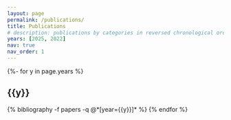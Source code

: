 ```yaml
---
layout: page
permalink: /publications/
title: Publications
# description: publications by categories in reversed chronological order. generated by jekyll-scholar.
years: [2025, 2022]
nav: true
nav_order: 1
---
```

<!-- _pages/publications.md -->
<div class="publications">

{%- for y in page.years %}
  <h2 class="year">{{y}}</h2>
  {% bibliography -f papers -q @*[year={{y}}]* %}
{% endfor %}

</div>
